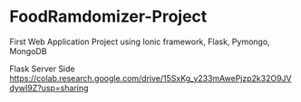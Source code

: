 # FoodRamdomizer-Project
First Web Application Project using Ionic framework, Flask, Pymongo, MongoDB

Flask Server Side
https://colab.research.google.com/drive/15SxKg_y233mAwePjzp2k32O9JVdywI9Z?usp=sharing

